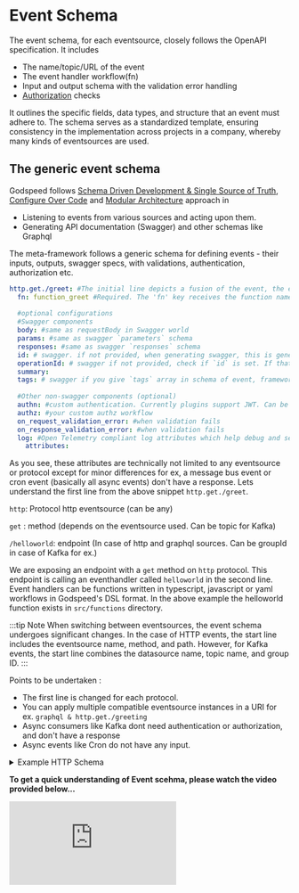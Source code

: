# Event Schema
The event schema, for each eventsource, closely follows the OpenAPI specification. It includes
- The name/topic/URL of the event
- The event handler workflow(fn)
- Input and output schema with the validation error handling
- [Authorization](/docs/microservices-framework/authorization/overview.md) checks 

It outlines the specific fields, data types, and structure that an event must adhere to. The schema serves as a standardized template, ensuring consistency in the implementation across projects in a company, whereby many kinds of eventsources are used.

## The generic event schema
Godspeed follows [Schema Driven Development & Single Source of Truth](../introduction/guard-rails.md#1schema-driven-development), [Configure Over Code](../introduction/guard-rails.md#2configure-over-code) and [Modular Architecture](../introduction/guard-rails.md#4-decoupled-architecture) approach in 
- Listening to events from various sources and acting upon them.
- Generating API documentation (Swagger) and other schemas like Graphql

The meta-framework follows a generic schema for defining events - their inputs, outputs, swagger specs, with validations, authentication, authorization etc.  

```yaml
http.get./greet: #The initial line depicts a fusion of the event, the employed method, and the path associated with the event.
  fn: function_greet #Required. The 'fn' key receives the function name located in 'src/functions' and forwards the accompanying parameters. 
  
  #optional configurations
  #Swagger components
  body: #same as requestBody in Swagger world
  params: #same as swagger `parameters` schema
  responses: #same as swagger `responses` schema
  id: # swagger. if not provided, when generating swagger, this is generated from the URI of the event by default
  operationId: # swagger if not provided, check if `id` is set. If that is also not set, use the summary to generate the operationId
  summary:
  tags: # swagger if you give `tags` array in schema of event, framework uses that to add tags to your generated spec. Else it uses the path and name of the file containing the event as tags. For ex. <folder_name>_<file_name> 
  
  #Other non-swagger components (optional)
  authn: #custom authentication. Currently plugins support JWT. Can be customized
  authz: #your custom authz workflow
  on_request_validation_error: #when validation fails
  on_response_validation_error: #when validation fails
  log: #Open Telemetry compliant log attributes which help debug and search through logs better
    attributes:
```
As you see, these attributes are technically not limited to any eventsource or protocol except for minor differences for ex, a message bus event or cron event (basically all async events) don't have a response. 
Lets understand the first line from the above snippet `http.get./greet`.

`http`: Protocol http eventsource (can be any)

`get` : method (depends on the eventsource used. Can be topic for Kafka)

`/helloworld`: endpoint (In case of http and graphql sources. Can be groupId in case of Kafka for ex.)

We are exposing an endpoint with a `get` method on `http` protocol. This endpoint is calling an eventhandler called `helloworld` in the second line. Event handlers can be functions written in typescript, javascript or  yaml workflows in Godspeed's DSL format. In the above example the helloworld function exists in `src/functions` directory. 

:::tip Note
When switching between eventsources, the event schema undergoes significant changes. In the case of HTTP events, the start line includes the eventsource name, method, and path. However, for Kafka events, the start line combines the datasource name, topic name, and group ID.
:::

Points to be undertaken :
- The first line is changed for each protocol. 
- You can apply multiple compatible eventsource instances in a URI for ex. `graphql & http.get./greeting`
- Async consumers like Kafka dont need authentication or authorization, and don't have a response 
- Async events like Cron do not have any input.

<details>
<summary> Example HTTP Schema  </summary>

```yaml
http.get./greet: #The initial line depicts a fusion of the event, the employed method, and the path associated with the event.
  fn: function_greet #The 'fn' key receives the function name located in 'src/functions' and forwards the accompanying parameters.
  on_request_validation_error: on_request_validation
  params: #It is also possible to define inputs such as 'params,' 'body,' 'headers,' and 'query parameters.'
    - name: greet_message
      in: query
      required: true
  body:
    content:
      application/json:
        schema:
          type: object
          properties:
            name: 
              type: string
  responses:
    500:
      content:
        application/json: 
          schema:
            type: object
    200:
      content:
        application/json:
          schema:
            type: object
```
</details>

**To get a quick understanding of Event scehma, please watch the video provided below…**

<div style={{ position: 'relative', paddingBottom: '56.25%', height: 0, overflow: 'hidden' }}>
<iframe style={{ position: 'absolute', top: 0, left: 0, width: '100%', height: '100%' }} src="https://www.youtube.com/embed/WsNwInEaWFw?si=2uEG_Tp5x36v9vAB" frameborder="0" allowfullscreen></iframe>
</div>

<!-- <div style={{ margin: '20px auto', textAlign: 'center' }}>
  <iframe width="560" height="315" src="https://www.youtube.com/embed/cp1qgIz1PNw?si=4Qngtu-WXoC-LQeY" frameBorder="0" allowFullScreen></iframe>
</div> -->

